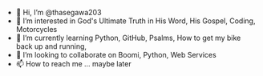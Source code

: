 - 👋 Hi, I’m @thasegawa203
- 👀 I’m interested in God's Ultimate Truth in His Word, His Gospel, Coding, Motorcycles
- 🌱 I’m currently learning Python, GitHub, Psalms, How to get my bike back up and running,
- 💞️ I’m looking to collaborate on Boomi, Python, Web Services
- 📫 How to reach me ... maybe later

<!---
thasegawa203/thasegawa203 is a ✨ special ✨ repository because its `README.md` (this file) appears on your GitHub profile.
You can click the Preview link to take a look at your changes.
--->
